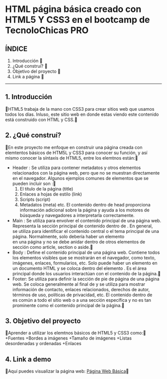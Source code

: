 # HTML página básica creado con HTML5 Y CSS3 en el bootcamp de TecnoloChicas PRO

## ÍNDICE

1. Introducción 🧁
2. ¿Qué construí? 🍡
3. Objetivo del proyecto 🥤
4. Link a página 🍭

****
## 1. Introducción
🍥HTML5 trabaja de la mano con CSS3 para crear sitios web que usamos todos los días. Inluso, este sitio web en donde estas viendo este contenido está construido con HTML y CSS.🍥

## 2. ¿Qué construí?
🌸En este proyecto me enfoque en construir una página creada con elemtentos básicos de HTM5L y CSS3 para conocer su función, y así mismo conocer la síntaxis de HTML5, entre los elemtnos están:🌸

* Header : Se utiliza para contener metadatos y otros elementos relacionados con la página web, pero que no se muestran directamente en el navegador. Algunos ejemplos comunes de elementos que se pueden incluir son :🧁
  1. El título de la página (title)
  2. Enlaces a hojas de estilo (link)
  3. Scripts (script)
  4. Metadatos (meta)
 etc. El contenido dentro de head proporciona información adicional sobre la página y ayuda a los motores de búsqueda y navegadores a interpretarla correctamente.
* Main : Se utiliza para envolver el contenido principal de una página web. Representa la sección principal de contenido dentro de <body>. En general, <main> se utiliza para identificar el contenido central o el tema principal de una página. Normalmente, solo debería haber un elemento <main> en una página y no se debe anidar dentro de otros elementos de sección como article, section o aside.🌸
* Body : Define el contenido principal de una página web. Contiene todos los elementos visibles que se mostrarán en el navegador, como texto, imágenes, enlaces, formularios, etc. Solo puede haber un elemento <body> en un documento HTML y se coloca dentro del elemento <html>. Es el área principal donde los usuarios interactúan con el contenido de la página.🧁
* Footer: Se utiliza para definir la sección de pie de página de una página web. Se coloca generalmente al final de <body> y se utiliza para mostrar información de contacto, enlaces relacionados, derechos de autor, términos de uso, políticas de privacidad, etc. El contenido dentro de <footer> es común a todo el sitio web o a una sección específica y no es tan prominente como el contenido principal de la página.🌸

## 3. Objetivo del proyecto
🍡Aprender a utilizar los elemtnos básicos de HTML5 y CSS3 como:🍡
+Fuentes
+Bordes a imágenes
+Tamaño de imágenes
+Listas desordenadas y ordenadas
+Enlaces

## 4. Link a demo
🌸Aquí puedes visualizar la página web: [Página Web Básica](https://cerulean-cendol-1860e5.netlify.app](https://fabulous-cajeta-c864f0.netlify.app)https://fabulous-cajeta-c864f0.netlify.app)🧁
